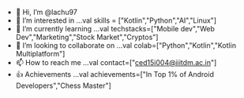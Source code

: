 - 👋 Hi, I’m @lachu97
- 👀 I’m interested in ...val skills = ["Kotlin","Python","AI","Linux"]
- 🌱 I’m currently learning ...val techstacks=["Mobile dev","Web Dev","Marketing","Stock Market","Cryptos"]
- 💞️ I’m looking to collaborate on ...val colab=["Python","Kotlin","Kotlin Multiplatform"]
- 📫 How to reach me ...val contact=["ced15i004@iiitdm.ac.in"]
- 👍 Achievements ...val achievements=["In Top 1% of Android Developers","Chess Master"]

<!---
lachu97/lachu97 is a ✨ special ✨ repository because its `README.md` (this file) appears on your GitHub profile.
You can click the Preview link to take a look at your changes.
--->
